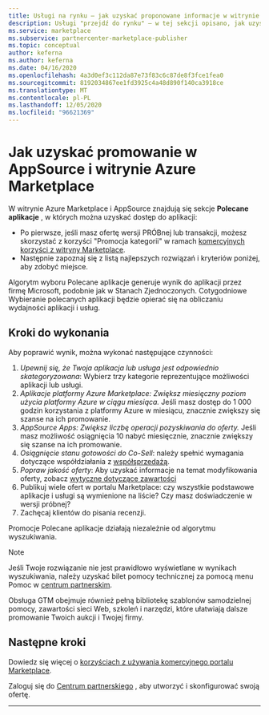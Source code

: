 ```yaml
---
title: Usługi na rynku — jak uzyskać proponowane informacje w witrynie Marketplace | Portal Azure Marketplace
description: Usługi "przejdź do rynku" — w tej sekcji opisano, jak uzyskać listę proponowaną w portalu Azure Marketplace
ms.service: marketplace
ms.subservice: partnercenter-marketplace-publisher
ms.topic: conceptual
author: keferna
ms.author: keferna
ms.date: 04/16/2020
ms.openlocfilehash: 4a3d0ef3c112da87e73f83c6c87de8f3fce1fea0
ms.sourcegitcommit: 8192034867ee1fd3925c4a48d890f140ca3918ce
ms.translationtype: MT
ms.contentlocale: pl-PL
ms.lasthandoff: 12/05/2020
ms.locfileid: "96621369"
---
```

# <a name="how-to-get-featured-in-appsource-and-azure-marketplace"></a>Jak uzyskać promowanie w AppSource i witrynie Azure Marketplace

W witrynie Azure Marketplace i AppSource znajdują się sekcje **Polecane aplikacje** , w których można uzyskać dostęp do aplikacji:

* Po pierwsze, jeśli masz ofertę wersji PRÓBnej lub transakcji, możesz skorzystać z korzyści "Promocja kategorii" w ramach [komercyjnych korzyści z witryny Marketplace](gtm-your-marketplace-benefits.md).
* Następnie zapoznaj się z listą najlepszych rozwiązań i kryteriów poniżej, aby zdobyć miejsce.

Algorytm wyboru Polecane aplikacje generuje wynik do aplikacji przez firmę Microsoft, podobnie jak w Stanach Zjednoczonych.  Cotygodniowe Wybieranie polecanych aplikacji będzie opierać się na obliczaniu wydajności aplikacji i usług.

## <a name="steps-to-take"></a>Kroki do wykonania

Aby poprawić wynik, można wykonać następujące czynności:

1. *Upewnij się, że Twoja aplikacja lub usługa jest odpowiednio skategoryzowana*: Wybierz trzy kategorie reprezentujące możliwości aplikacji lub usługi.
2. *Aplikacje platformy Azure Marketplace: Zwiększ miesięczny poziom użycia platformy Azure w ciągu miesiąca.* Jeśli masz dostęp do 1 000 godzin korzystania z platformy Azure w miesiącu, znacznie zwiększy się szanse na ich promowanie.
3. *AppSource Apps: Zwiększ liczbę operacji pozyskiwania do oferty.* Jeśli masz możliwość osiągnięcia 10 nabyć miesięcznie, znacznie zwiększy się szanse na ich promowanie.
4. *Osiągnięcie stanu gotowości do Co-Sell*: należy spełnić wymagania dotyczące współdziałania z [współsprzedażą](https://aka.ms/CertificationPolicies#3000-requirements-for-co-sell-status).
5. *Popraw jakość oferty*: Aby uzyskać informacje na temat modyfikowania oferty, zobacz [wytyczne dotyczące zawartości](marketplace-criteria-content-validation.md)
6. Publikuj wiele ofert w portalu Marketplace: czy wszystkie podstawowe aplikacje i usługi są wymienione na liście? Czy masz doświadczenie w wersji próbnej?
7. Zachęcaj klientów do pisania recenzji.

Promocje Polecane aplikacje działają niezależnie od algorytmu wyszukiwania.

>[!Note]
>Jeśli Twoje rozwiązanie nie jest prawidłowo wyświetlane w wynikach wyszukiwania, należy uzyskać bilet pomocy technicznej za pomocą menu Pomoc w [centrum partnerskim](https://partner.microsoft.com/).

Obsługa GTM obejmuje również pełną bibliotekę szablonów samodzielnej pomocy, zawartości sieci Web, szkoleń i narzędzi, które ułatwiają dalsze promowanie Twoich aukcji i Twojej firmy.

## <a name="next-steps"></a>Następne kroki

Dowiedz się więcej o [korzyściach z używania komercyjnego portalu Marketplace](gtm-your-marketplace-benefits.md).

Zaloguj się do [Centrum partnerskiego](https://partner.microsoft.com/dashboard/account/v3/enrollment/introduction/partnership) , aby utworzyć i skonfigurować swoją ofertę.

---
